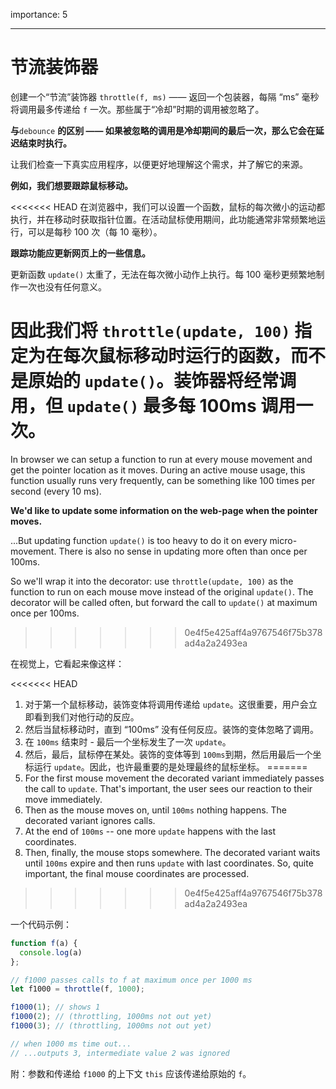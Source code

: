 importance: 5

---

# 节流装饰器

创建一个“节流”装饰器 `throttle(f, ms)` —— 返回一个包装器，每隔 “ms” 毫秒将调用最多传递给 `f` 一次。那些属于“冷却”时期的调用被忽略了。

**与**`debounce` **的区别 —— 如果被忽略的调用是冷却期间的最后一次，那么它会在延迟结束时执行。**

让我们检查一下真实应用程序，以便更好地理解这个需求，并了解它的来源。

**例如，我们想要跟踪鼠标移动。**

<<<<<<< HEAD
在浏览器中，我们可以设置一个函数，鼠标的每次微小的运动都执行，并在移动时获取指针位置。在活动鼠标使用期间，此功能通常非常频繁地运行，可以是每秒 100 次（每 10 毫秒）。

**跟踪功能应更新网页上的一些信息。**

更新函数 `update()` 太重了，无法在每次微小动作上执行。每 100 毫秒更频繁地制作一次也没有任何意义。 

因此我们将 `throttle(update, 100)` 指定为在每次鼠标移动时运行的函数，而不是原始的 `update()`。装饰器将经常调用，但 `update()` 最多每 100ms 调用一次。
=======
In browser we can setup a function to run at every mouse movement and get the pointer location as it moves. During an active mouse usage, this function usually runs very frequently, can be something like 100 times per second (every 10 ms).

**We'd like to update some information on the web-page when the pointer moves.**

...But updating function `update()` is too heavy to do it on every micro-movement. There is also no sense in updating more often than once per 100ms.

So we'll wrap it into the decorator: use `throttle(update, 100)` as the function to run on each mouse move instead of the original `update()`. The decorator will be called often, but forward the call to `update()` at maximum once per 100ms.
>>>>>>> 0e4f5e425aff4a9767546f75b378ad4a2a2493ea

在视觉上，它看起来像这样：

<<<<<<< HEAD
1. 对于第一个鼠标移动，装饰变体将调用传递给 `update`。这很重要，用户会立即看到我们对他行动的反应。
2. 然后当鼠标移动时，直到 “100ms” 没有任何反应。装饰的变体忽略了调用。
3. 在 `100ms`  结束时 - 最后一个坐标发生了一次 `update`。
4. 然后，最后，鼠标停在某处。装饰的变体等到 `100ms`到期，然后用最后一个坐标运行 `update`。因此，也许最重要的是处理最终的鼠标坐标。
=======
1. For the first mouse movement the decorated variant immediately passes the call to `update`. That's important, the user sees our reaction to their move immediately.
2. Then as the mouse moves on, until `100ms` nothing happens. The decorated variant ignores calls.
3. At the end of `100ms` -- one more `update` happens with the last coordinates.
4. Then, finally, the mouse stops somewhere. The decorated variant waits until `100ms` expire and then runs `update` with last coordinates. So, quite important, the final mouse coordinates are processed.
>>>>>>> 0e4f5e425aff4a9767546f75b378ad4a2a2493ea

一个代码示例：

```js
function f(a) {
  console.log(a)
};

// f1000 passes calls to f at maximum once per 1000 ms
let f1000 = throttle(f, 1000);

f1000(1); // shows 1
f1000(2); // (throttling, 1000ms not out yet)
f1000(3); // (throttling, 1000ms not out yet)

// when 1000 ms time out...
// ...outputs 3, intermediate value 2 was ignored
```

附：参数和传递给 `f1000` 的上下文 `this` 应该传递给原始的 `f`。
